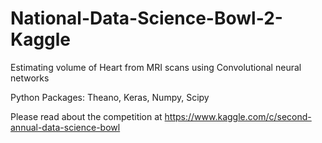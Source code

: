 # National-Data-Science-Bowl-2-Kaggle
Estimating volume of Heart from MRI scans using Convolutional neural networks 

Python Packages: Theano, Keras, Numpy, Scipy

Please read about the competition at https://www.kaggle.com/c/second-annual-data-science-bowl

